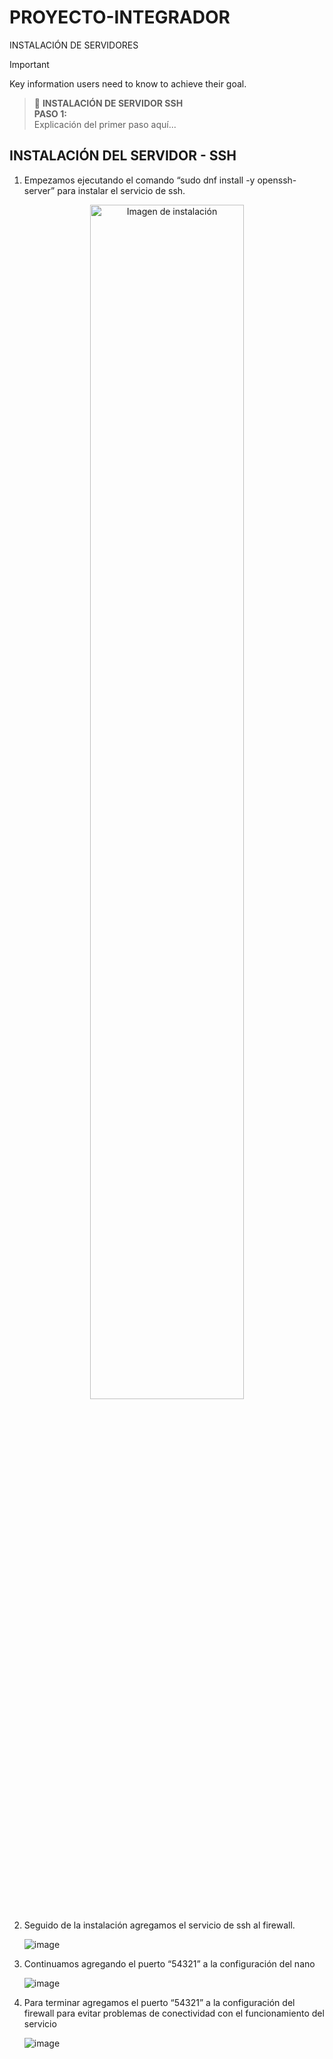 # PROYECTO-INTEGRADOR
INSTALACIÓN DE SERVIDORES


> [!IMPORTANT]
> Key information users need to know to achieve their goal.

> 🚀 **INSTALACIÓN DE SERVIDOR SSH**  
> **PASO 1:**  
> Explicación del primer paso aquí...




## INSTALACIÓN DEL SERVIDOR - SSH
1. Empezamos ejecutando el comando “sudo dnf install -y openssh-server” para instalar el servicio de ssh.

<p align="center">
  <img src="https://github.com/user-attachments/assets/713117f6-4b29-4253-aefe-6f64cf2d3994" alt="Imagen de instalación" width="70%">
</p>


2. Seguido de la instalación agregamos el servicio de ssh al firewall.

   ![image](https://github.com/user-attachments/assets/89db1527-5dfd-4685-b9a4-a1cab7be229e)

3. Continuamos agregando el puerto “54321” a la configuración del nano

   ![image](https://github.com/user-attachments/assets/d39b6840-63a5-4353-b1f8-09cf82e780d8)

4. Para terminar agregamos el puerto “54321” a la configuración del firewall para evitar problemas de conectividad con el funcionamiento del servicio

   ![image](https://github.com/user-attachments/assets/9f1496a9-d567-4b7e-af44-928bc3acd3be)

